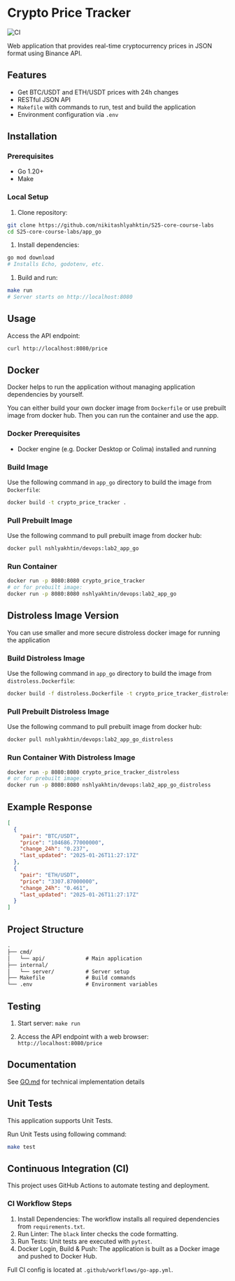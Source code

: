 # Crypto Price Tracker

![CI](https://github.com/nikitashlyahktin/S25-core-course-labs/actions/workflows/go-app.yml/badge.svg)

Web application that provides real-time cryptocurrency prices in JSON format using Binance API.

## Features

- Get BTC/USDT and ETH/USDT prices with 24h changes
- RESTful JSON API
- `Makefile` with commands to run, test and build the application
- Environment configuration via `.env`

## Installation

### Prerequisites

- Go 1.20+
- Make

### Local Setup

1. Clone repository:

```bash
git clone https://github.com/nikitashlyahktin/S25-core-course-labs
cd S25-core-course-labs/app_go
```

1. Install dependencies:

```bash
go mod download
# Installs Echo, godotenv, etc.
```

1. Build and run:

```bash
make run
# Server starts on http://localhost:8080
```

## Usage

Access the API endpoint:

```bash
curl http://localhost:8080/price
```

## Docker

Docker helps to run the application without managing application dependencies by yourself.

You can either build your own docker image from `Dockerfile` or use prebuilt image from docker hub.
Then you can run the container and use the app.

### Docker Prerequisites

- Docker engine (e.g. Docker Desktop or Colima) installed and running

### Build Image

Use the following command in `app_go` directory to build the image from `Dockerfile`:

```bash
docker build -t crypto_price_tracker .
```

### Pull Prebuilt Image

Use the following command to pull prebuilt image from docker hub:

```bash
docker pull nshlyakhtin/devops:lab2_app_go
```

### Run Container

```bash
docker run -p 8080:8080 crypto_price_tracker
# or for prebuilt image:
docker run -p 8080:8080 nshlyakhtin/devops:lab2_app_go
```

## Distroless Image Version

You can use smaller and more secure distroless docker image for running the application

### Build Distroless Image

Use the following command in `app_go` directory to build the image from `distroless.Dockerfile`:

```bash
docker build -f distroless.Dockerfile -t crypto_price_tracker_distroless .
```

### Pull Prebuilt Distroless Image

Use the following command to pull prebuilt image from docker hub:

```bash
docker pull nshlyakhtin/devops:lab2_app_go_distroless
```

### Run Container With Distroless Image

```bash
docker run -p 8080:8080 crypto_price_tracker_distroless
# or for prebuilt image:
docker run -p 8080:8080 nshlyakhtin/devops:lab2_app_go_distroless
```

## Example Response

```json
[
  {
    "pair": "BTC/USDT",
    "price": "104686.77000000",
    "change_24h": "0.237",
    "last_updated": "2025-01-26T11:27:17Z"
  },
  {
    "pair": "ETH/USDT",
    "price": "3307.87000000",
    "change_24h": "0.461",
    "last_updated": "2025-01-26T11:27:17Z"
  }
]
```

## Project Structure

```txt
.
├── cmd/
│   └── api/             # Main application
├── internal/
│   └── server/          # Server setup
├── Makefile             # Build commands
└── .env                 # Environment variables
```

## Testing

1. Start server: `make run`

2. Access the API endpoint with a web browser: `http://localhost:8080/price`

## Documentation

See [GO.md](GO.md) for technical implementation details

## Unit Tests

This application supports Unit Tests.

Run Unit Tests using following command:

```bash
make test
```

## Continuous Integration (CI)

This project uses GitHub Actions to automate testing and deployment.

### CI Workflow Steps

1. Install Dependencies: The workflow installs all required dependencies from `requirements.txt`.
2. Run Linter: The `black` linter checks the code formatting.
3. Run Tests: Unit tests are executed with `pytest`.
4. Docker Login, Build & Push: The application is built as a Docker image and pushed to Docker Hub.

Full CI config is located at `.github/workflows/go-app.yml`.
